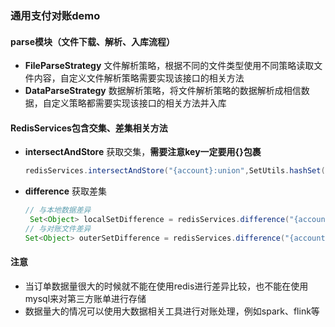 ### 通用支付对账demo

#### parse模块（文件下载、解析、入库流程）

- **FileParseStrategy** 文件解析策略，根据不同的文件类型使用不同策略读取文件内容，自定义文件解析策略需要实现该接口的相关方法
- **DataParseStrategy** 数据解析策略，将文件解析策略的数据解析成相信数据，自定义策略都需要实现该接口的相关方法并入库

#### RedisServices包含交集、差集相关方法

- **intersectAndStore** 获取交集，**需要注意key一定要用{}包裹**
    ~~~java
    redisServices.intersectAndStore("{account}:union",SetUtils.hashSet("{account}:localSet","{account}:outerSet"));
    ~~~
- **difference** 获取差集
    ~~~java
    // 与本地数据差异
     Set<Object> localSetDifference = redisServices.difference("{account}:localSet", "{account}:union");
    // 与对账文件差异     
    Set<Object> outerSetDifference = redisServices.difference("{account}:outerSet", "{account}:union");
  ~~~

#### 注意
- 当订单数据量很大的时候就不能在使用redis进行差异比较，也不能在使用mysql来对第三方账单进行存储
- 数据量大的情况可以使用大数据相关工具进行对账处理，例如spark、flink等